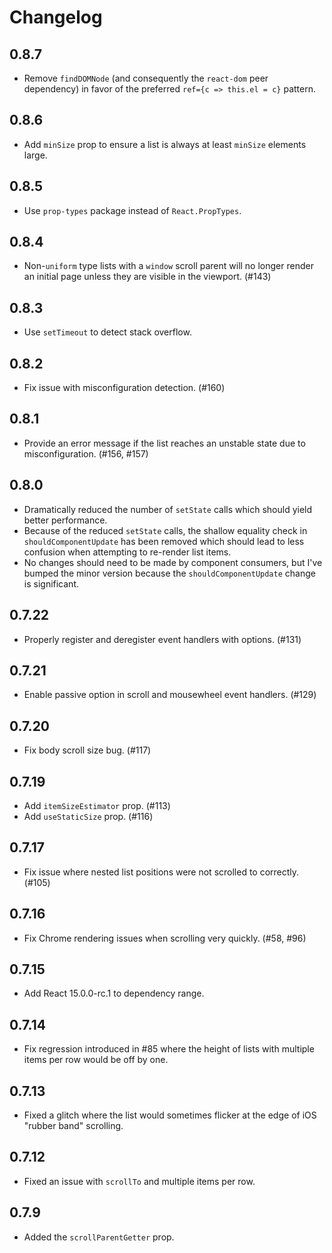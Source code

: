 # Changelog

## 0.8.7
- Remove `findDOMNode` (and consequently the `react-dom` peer dependency) in
  favor of the preferred `ref={c => this.el = c}` pattern.

## 0.8.6
- Add `minSize` prop to ensure a list is always at least `minSize` elements
  large.

## 0.8.5
- Use `prop-types` package instead of `React.PropTypes`.

## 0.8.4
- Non-`uniform` type lists with a `window` scroll parent will no longer render
  an initial page unless they are visible in the viewport. (#143)

## 0.8.3
- Use `setTimeout` to detect stack overflow.

## 0.8.2
- Fix issue with misconfiguration detection. (#160)

## 0.8.1
- Provide an error message if the list reaches an unstable state due to
  misconfiguration. (#156, #157)

## 0.8.0
- Dramatically reduced the number of `setState` calls which should yield better
  performance.
- Because of the reduced `setState` calls, the shallow equality check in
  `shouldComponentUpdate` has been removed which should lead to less confusion
  when attempting to re-render list items.
- No changes should need to be made by component consumers, but I've bumped the
  minor version because the `shouldComponentUpdate` change is significant.

## 0.7.22
- Properly register and deregister event handlers with options. (#131)

## 0.7.21
- Enable passive option in scroll and mousewheel event handlers. (#129)

## 0.7.20
- Fix body scroll size bug. (#117)

## 0.7.19
- Add `itemSizeEstimator` prop. (#113)
- Add `useStaticSize` prop. (#116)

## 0.7.17
- Fix issue where nested list positions were not scrolled to correctly. (#105)

## 0.7.16
- Fix Chrome rendering issues when scrolling very quickly. (#58, #96)

## 0.7.15
- Add React 15.0.0-rc.1 to dependency range.

## 0.7.14
- Fix regression introduced in #85 where the height of lists with multiple items
  per row would be off by one.

## 0.7.13
- Fixed a glitch where the list would sometimes flicker at the edge of iOS
  "rubber band" scrolling.

## 0.7.12
- Fixed an issue with `scrollTo` and multiple items per row.

## 0.7.9
- Added the `scrollParentGetter` prop.
